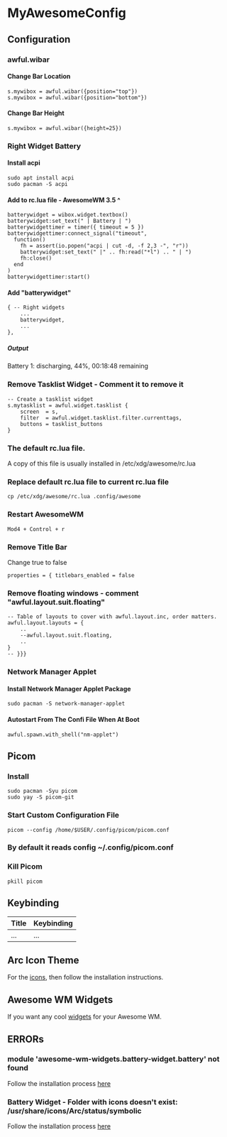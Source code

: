 # MyAwesomeConfig

## Configuration
### awful.wibar
#### Change Bar Location
```
s.mywibox = awful.wibar({position="top"})
s.mywibox = awful.wibar({position="bottom"})
```
#### Change Bar Height
```
s.mywibox = awful.wibar({height=25})
```
### Right Widget Battery
#### Install acpi
```
sudo apt install acpi
sudo pacman -S acpi
```
#### Add to rc.lua file - AwesomeWM 3.5 ^
```
batterywidget = wibox.widget.textbox()    
batterywidget:set_text(" | Battery | ")    
batterywidgettimer = timer({ timeout = 5 })    
batterywidgettimer:connect_signal("timeout",    
  function()    
    fh = assert(io.popen("acpi | cut -d, -f 2,3 -", "r"))    
    batterywidget:set_text(" |" .. fh:read("*l") .. " | ")    
    fh:close()    
  end    
)    
batterywidgettimer:start()
```
#### Add "batterywidget"
```
{ -- Right widgets
    ...
    batterywidget,
    ...
},
```
##### Output
Battery 1: discharging, 44%, 00:18:48 remaining
### Remove Tasklist Widget - Comment it to remove it
```
-- Create a tasklist widget
s.mytasklist = awful.widget.tasklist {
    screen  = s,
    filter  = awful.widget.tasklist.filter.currenttags,
    buttons = tasklist_buttons
}
```
### The default rc.lua file.
A copy of this file is usually installed in /etc/xdg/awesome/rc.lua
### Replace default rc.lua file to current rc.lua file
```
cp /etc/xdg/awesome/rc.lua .config/awesome
```
### Restart AwesomeWM
```
Mod4 + Control + r
```
### Remove Title Bar
Change true to false
```
properties = { titlebars_enabled = false
```
### Remove floating windows - comment "awful.layout.suit.floating"
```
-- Table of layouts to cover with awful.layout.inc, order matters.
awful.layout.layouts = {
    ..
    --awful.layout.suit.floating,
    ..
}
-- }}}
```
### Network Manager Applet
#### Install Network Manager Applet Package
```
sudo pacman -S network-manager-applet
```
#### Autostart From The Confi File When At Boot
```
awful.spawn.with_shell("nm-applet")
```
## Picom
### Install
```
sudo pacman -Syu picom
sudo yay -S picom-git
```
### Start Custom Configuration File
```
picom --config /home/$USER/.config/picom/picom.conf
```
### By default it reads config ~/.config/picom.conf
### Kill Picom
```
pkill picom
```
## Keybinding
| Title  | Keybinding |
| ------------- | ------------- |
| ... | ... |

## Arc Icon Theme
For the [icons](https://github.com/horst3180/arc-icon-theme), then follow the installation instructions.

## Awesome WM Widgets
If you want any cool [widgets](https://github.com/streetturtle/awesome-wm-widgets) for your Awesome WM.

## ERRORs
### module 'awesome-wm-widgets.battery-widget.battery' not found
Follow the installation process [here](https://github.com/streetturtle/awesome-wm-widgets#installation)
### Battery Widget - Folder with icons doesn't exist: /usr/share/icons/Arc/status/symbolic
Follow the installation process [here](https://github.com/horst3180/arc-icon-theme#installation)
